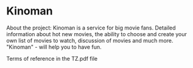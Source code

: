 # Kinoman
About the project:
Kinoman is a service for big movie fans. Detailed
information about hot new movies, the ability to choose and
create your own list of movies to watch,
discussion of movies and much more. "Kinoman" -
will help you to have fun.


Terms of reference in the TZ.pdf file
